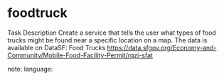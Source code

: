 # foodtruck
 
Task Description
Create a service that tells the user what types of food trucks might be found near a specific location on a map.
The data is available on DataSF: Food Trucks
https://data.sfgov.org/Economy-and-Community/Mobile-Food-Facility-Permit/rqzj-sfat

note:
language: 